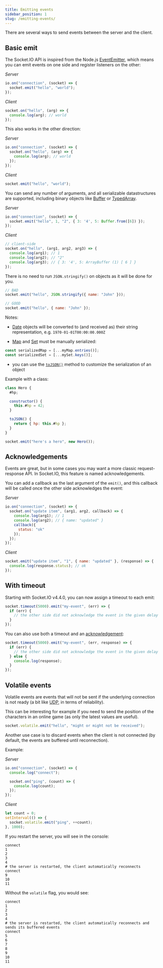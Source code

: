 ```yaml
---
title: Emitting events
sidebar_position: 1
slug: /emitting-events/
---
```


There are several ways to send events between the server and the client.

## Basic emit

The Socket.IO API is inspired from the Node.js [EventEmitter](https://nodejs.org/docs/latest/api/events.html#events_events), which means you can emit events on one side and register listeners on the other:

*Server*

```js
io.on("connection", (socket) => {
  socket.emit("hello", "world");
});
```

*Client*

```js
socket.on("hello", (arg) => {
  console.log(arg); // world
});
```

This also works in the other direction:

*Server*

```js
io.on("connection", (socket) => {
  socket.on("hello", (arg) => {
    console.log(arg); // world
  });
});
```

*Client*

```js
socket.emit("hello", "world");
```

You can send any number of arguments, and all serializable datastructures are supported, including binary objects like [Buffer](https://nodejs.org/docs/latest/api/buffer.html#buffer_buffer) or [TypedArray](https://developer.mozilla.org/en-US/docs/Web/JavaScript/Reference/Global_Objects/TypedArray).

*Server*

```js
io.on("connection", (socket) => {
  socket.emit("hello", 1, "2", { 3: '4', 5: Buffer.from([6]) });
});
```

*Client*

```js
// client-side
socket.on("hello", (arg1, arg2, arg3) => {
  console.log(arg1); // 1
  console.log(arg2); // "2"
  console.log(arg3); // { 3: '4', 5: ArrayBuffer (1) [ 6 ] }
});
```

There is no need to run `JSON.stringify()` on objects as it will be done for you.

```js
// BAD
socket.emit("hello", JSON.stringify({ name: "John" }));

// GOOD
socket.emit("hello", { name: "John" });
```

Notes:

- [Date](https://developer.mozilla.org/en-US/docs/Web/JavaScript/Reference/Global_Objects/Date) objects will be converted to (and received as) their string representation, e.g. `1970-01-01T00:00:00.000Z`

- [Map](https://developer.mozilla.org/en-US/docs/Web/JavaScript/Reference/Global_Objects/Map) and [Set](https://developer.mozilla.org/en-US/docs/Web/JavaScript/Reference/Global_Objects/Set) must be manually serialized:

```js
const serializedMap = [...myMap.entries()];
const serializedSet = [...mySet.keys()];
```

- you can use the [`toJSON()`](https://developer.mozilla.org/en-US/docs/Web/JavaScript/Reference/Global_Objects/JSON/stringify#tojson_behavior) method to customize the serialization of an object

Example with a class:

```js
class Hero {
  #hp;

  constructor() {
    this.#hp = 42;
  }

  toJSON() {
    return { hp: this.#hp };
  }
}

socket.emit("here's a hero", new Hero());
```

## Acknowledgements

Events are great, but in some cases you may want a more classic request-response API. In Socket.IO, this feature is named acknowledgements.

You can add a callback as the last argument of the `emit()`, and this callback will be called once the other side acknowledges the event:

*Server*

```js
io.on("connection", (socket) => {
  socket.on("update item", (arg1, arg2, callback) => {
    console.log(arg1); // 1
    console.log(arg2); // { name: "updated" }
    callback({
      status: "ok"
    });
  });
});
```

*Client*

```js
socket.emit("update item", "1", { name: "updated" }, (response) => {
  console.log(response.status); // ok
});
```

## With timeout

Starting with Socket.IO v4.4.0, you can now assign a timeout to each emit:

```js
socket.timeout(5000).emit("my-event", (err) => {
  if (err) {
    // the other side did not acknowledge the event in the given delay
  }
});
```

You can also use both a timeout and an [acknowledgement](#acknowledgements):

```js
socket.timeout(5000).emit("my-event", (err, response) => {
  if (err) {
    // the other side did not acknowledge the event in the given delay
  } else {
    console.log(response);
  }
});
```

## Volatile events

Volatile events are events that will not be sent if the underlying connection is not ready (a bit like [UDP](https://fr.wikipedia.org/wiki/User_Datagram_Protocol), in terms of reliability).

This can be interesting for example if you need to send the position of the characters in an online game (as only the latest values are useful).

```js
socket.volatile.emit("hello", "might or might not be received");
```

Another use case is to discard events when the client is not connected (by default, the events are buffered until reconnection).

Example:

*Server*

```js
io.on("connection", (socket) => {
  console.log("connect");

  socket.on("ping", (count) => {
    console.log(count);
  });
});
```

*Client*

```js
let count = 0;
setInterval(() => {
  socket.volatile.emit("ping", ++count);
}, 1000);
```

If you restart the server, you will see in the console:

```
connect
1
2
3
4
# the server is restarted, the client automatically reconnects
connect
9
10
11
```

Without the `volatile` flag, you would see:

```
connect
1
2
3
4
# the server is restarted, the client automatically reconnects and sends its buffered events
connect
5
6
7
8
9
10
11
```
